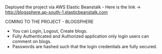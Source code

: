 Deployed the project via AWS Elastic Beanstalk - Here is the link -> http://blogsphere.ap-south-1.elasticbeanstalk.com

COMING TO THE PROJECT - BLOGSPHERE

- You can Login, Logout, Create blogs.
- Fully Authenticated and Authorized application only login users can comment on blogs.
- Passwords are hashed such that the login credentials are fully secured.

